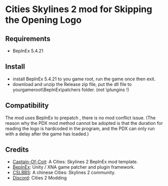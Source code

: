 # Cities Skylines 2 mod for Skipping the Opening Logo

## Requirements
- BepInEx 5.4.21

## Install
- install BepInEx 5.4.21 to you game root, run the game once then exit.
- download and unzip the Release zip file, put the dll file to yourgameroot\BepInEx\patchers folder. (not \plungins !)

## Compatibility
The mod uses BepInEx to prepatch , there is no mod conflict issue.
(The reason why the PDX mod method cannot be adopted is that the duration for reading the logo is hardcoded in the program, and the PDX can only run with a delay after the game has loaded.)

## Credits
- [Captain-Of-Coit](https://github.com/Captain-Of-Coit/cities-skylines-2-mod-template): A Cities: Skylines 2 BepInEx mod template.
- [BepInEx](https://github.com/BepInEx/BepInEx): Unity / XNA game patcher and plugin framework.
- [CSLBBS](https://www.cslbbs.net): A chinese Cities: Skylines 2 community.
- [Discord](https://discord.gg/ABrJqdZJNE): Cities 2 Modding
